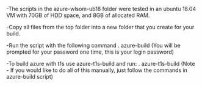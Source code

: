 -The scripts in the azure-wlsom-ub18 folder were tested in an ubuntu 18.04 VM with 70GB of HDD space, and 8GB of allocated RAM.

-Copy all files from the top folder into a new folder that you create for your build. 

-Run the script with the following command
	. azure-build
(You will be prompted for your password one time, this is your login password)

-To build azure with t1s use azure-t1s-build and run:
	. azure-t1s-build
(Note - If you would like to do all of this manually, just follow the commands in azure-build script)